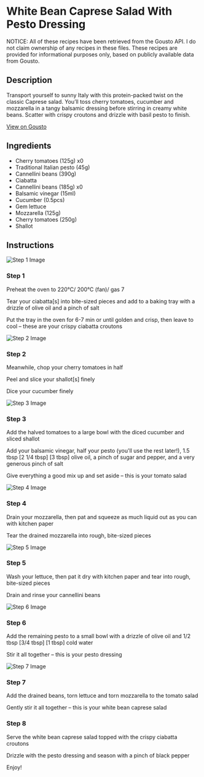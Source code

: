 # White Bean Caprese Salad With Pesto Dressing

NOTICE: All of these recipes have been retrieved from the Gousto API. I do not claim ownership of any recipes in these files. These recipes are provided for informational purposes only, based on publicly available data from Gousto.

## Description

Transport yourself to sunny Italy with this protein-packed twist on the classic Caprese salad. You’ll toss cherry tomatoes, cucumber and mozzarella in a tangy balsamic dressing before stirring in creamy white beans. Scatter with crispy croutons and drizzle with basil pesto to finish.


[View on Gousto](https://www.gousto.co.uk/recipes/cookbook/white-bean-caprese-salad-with-pesto-dressing)

## Ingredients

- Cherry tomatoes (125g) x0
- Traditional Italian pesto (45g)
- Cannellini beans (390g)
- Ciabatta
- Cannellini beans (185g) x0
- Balsamic vinegar (15ml)
- Cucumber (0.5pcs)
- Gem lettuce
- Mozzarella (125g)
- Cherry tomatoes (250g)
- Shallot

## Instructions

![Step 1 Image](https://production-media.gousto.co.uk/cms/recipe-step-image/step-1-1683200999359-x200.jpg)

### Step 1

Preheat the oven to 220°C/ 200°C (fan)/ gas 7

Tear your ciabatta[s] into bite-sized pieces and add to a baking tray with a drizzle of olive oil and a pinch of salt

Put the tray in the oven for 6-7 min or until golden and crisp, then leave to cool – these are your crispy ciabatta croutons

![Step 2 Image](https://production-media.gousto.co.uk/cms/recipe-step-image/step-2-1683201004509-x200.jpg)

### Step 2

Meanwhile, chop your cherry tomatoes in half

Peel and slice your shallot[s]<span class="text-danger"> </span>finely

Dice your cucumber finely

![Step 3 Image](https://production-media.gousto.co.uk/cms/recipe-step-image/step-3-1683201009605-x200.jpg)

### Step 3

Add the halved tomatoes to a large bowl with the diced cucumber and sliced shallot

Add your balsamic vinegar, half your pesto (you'll use the rest later!), 1.5 tbsp <span class="text-purple">[2 1/4 tbsp]</span><span class="text-danger"> [3 tbsp]</span> olive oil, a pinch of sugar and pepper, and a very generous pinch of salt

Give everything a good mix up and set aside – this is your tomato salad

![Step 4 Image](https://production-media.gousto.co.uk/cms/recipe-step-image/step-4-1683201013304-x200.jpg)

### Step 4

Drain your mozzarella, then pat and squeeze as much liquid out as you can with kitchen paper

Tear the drained mozzarella into rough, bite-sized pieces

![Step 5 Image](https://production-media.gousto.co.uk/cms/recipe-step-image/step-5-1683201017626-x200.jpg)

### Step 5

Wash your lettuce, then pat it dry with kitchen paper and tear into rough, bite-sized pieces

Drain and rinse your cannellini beans

![Step 6 Image](https://production-media.gousto.co.uk/cms/recipe-step-image/step-6-1683201021022-x200.jpg)

### Step 6

Add the remaining pesto to a small bowl with a drizzle of olive oil and 1/2 tbsp <span class="text-purple">[3/4 tbsp]</span> <span class="text-danger">[1 tbsp]</span> cold water

Stir it all together – this is your pesto dressing

![Step 7 Image](https://production-media.gousto.co.uk/cms/recipe-step-image/step-7-1683201024934-x200.jpg)

### Step 7

Add the drained beans, torn lettuce and torn mozzarella to the tomato salad

Gently stir it all together – this is your white bean caprese salad

### Step 8

Serve the white bean caprese salad topped with the crispy ciabatta croutons

Drizzle with the pesto dressing and season with a pinch of black pepper

Enjoy!

